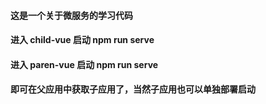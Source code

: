 #### 这是一个关于微服务的学习代码

#### 进入 child-vue 启动 npm run serve

#### 进入 paren-vue 启动 npm run serve

#### 即可在父应用中获取子应用了，当然子应用也可以单独部署启动
